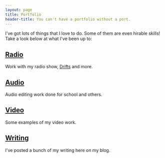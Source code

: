 ```yaml
---
layout: page
title: Portfolio
header-title: You can't have a portfolio without a port.
---
```


I've got lots of things that I love to do. Some of them are even hirable skills! Take a look below at what I've been up to:

## [Radio](/radio/)
Work with my radio show, [Drifts](http://drifts.fm/) and more.

## [Audio](/audio/)
Audio editing work done for school and others.

## [Video](/video/)
Some examples of my video work.

## [Writing](/posts/)
I've posted a bunch of my writing here on my blog.